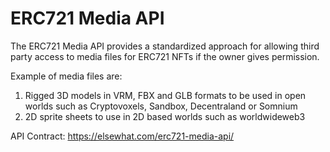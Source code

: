 # ERC721 Media API

The ERC721 Media API provides a standardized approach for allowing third party access to media files for ERC721 NFTs if the owner gives permission. 

Example of media files are:  
1. Rigged 3D models in VRM, FBX and GLB formats to be used in open worlds such as Cryptovoxels, Sandbox, Decentraland or Somnium  
1. 2D sprite sheets to use in 2D based worlds such as worldwideweb3

API Contract: https://elsewhat.com/erc721-media-api/
